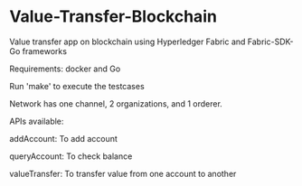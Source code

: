 # Value-Transfer-Blockchain
Value transfer app on blockchain using Hyperledger Fabric and Fabric-SDK-Go frameworks

Requirements: docker and Go

Run 'make' to execute the testcases

Network has one channel, 2 organizations, and 1 orderer.

APIs available:
   
   addAccount: To add account
   
   queryAccount: To check balance
   
   valueTransfer: To transfer value from one account to another

